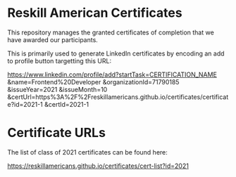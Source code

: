 # Reskill American Certificates

This repository manages the granted certificates of completion that
we have awarded our participants.

This is primarily used to generate LinkedIn certificates by encoding an add to
profile button targetting this URL:

https://www.linkedin.com/profile/add?startTask=CERTIFICATION_NAME
    &name=Frontend%20Developer
    &organizationId=71790185
    &issueYear=2021
    &issueMonth=10
    &certUrl=https%3A%2F%2Freskillamericans.github.io/certificates/certificate?id=2021-1
    &certId=2021-1
    
# Certificate URLs

The list of class of 2021 certificates can be found here:

https://reskillamericans.github.io/certificates/cert-list?id=2021
